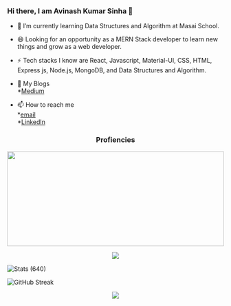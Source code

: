 ### Hi there, I am Avinash Kumar Sinha 👋

<!--
**avinashkumarsinha007/avinashkumarsinha007** is a ✨ _special_ ✨ repository because its `README.md` (this file) appears on your GitHub profile.

Here are some ideas to get you started:

- 🔭 I’m currently working on ...
- 🌱 I’m currently learning ...
- 👯 I’m looking to collaborate on ...
- 🤔 I’m looking for help with ...
- 💬 Ask me about ...
- 📫 How to reach me: ...
- 😄 Pronouns: ...
- ⚡ Fun fact: ...
-->
- 🌱 I’m currently learning Data Structures and Algorithm at Masai School.
- 😄 Looking for an opportunity as a MERN Stack developer to learn new things and grow as a web developer.
- ⚡ Tech stacks I know are React, Javascript, Material-UI, CSS, HTML, Express js, Node.js, MongoDB, and Data Structures and Algorithm.

- 💬 My Blogs <br/>
*[Medium](https://avinashkumarsinha007.medium.com/)
- 📫 How to reach me <br/>
*[email](avinashkumarsinha007@gmail.com)<br/> *[LinkedIn](www.linkedin.com/in/avinash-kumar-sinha-90413318a)

 <h3 align="center">
Profiencies 
  </h3> 
<p align="center">
<img src="https://agileengine.com/wp-content/uploads/2018/02/mern.jpg" height="220" width="100%">
   </p> 
   <p align="center">
<img src="https://p92.com/binaries/content/gallery/p92website/technologies/htmlcssjs-details.png" marginLeft="50" heigth="100px" >
   </p> 

<img alt="Stats (640)" src="https://github-readme-stats.vercel.app/api?username=avinashkumarsinha007&&show_icons=true&title_color=00F7CE&icon_color=FF0000&text_color=daf7dc&bg_color=151515">




![GitHub Streak](https://github-readme-streak-stats.herokuapp.com/?user=avinashkumarsinha007&theme=highcontrast&fire=f7a305&ring=00F7CE&currStreakLabel=FF0000)

 
 
 <p align="center">
  <img  src="https://raw.githubusercontent.com/Trilokia/Trilokia/379277808c61ef204768a61bbc5d25bc7798ccf1/bottom_header.svg">
  </p>

 

